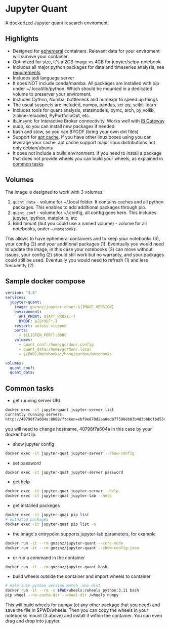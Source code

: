 # Jupyter Quant

A dockerized Jupyter quant research enviroment.

## Highlights

- Designed for [ephemeral](https://docs.docker.com/develop/develop-images/dockerfile_best-practices/#create-ephemeral-containers) containers. Relevant data for your enviroment will survive your container.
- Optimized for size, it's a 2GB image vs 4GB for jupyter/scipy-notebook
- Includes all major python packages for data and timeseries analysis, see [requirements](https://github.com/gnzsnz/jupyter-quant/blob/master/requirements.txt)
- Includes jedi language server
- It does NOT include conda/mamba. All packages are installed with pip under ~/.local/lib/python. Which should be mounted in a dedicated volume to preserver your enviroment.
- Includes Cython, Numba, bottleneck and numexpr to speed up things
- The usual suspects are included, numpy, pandas, sci-py, scikit-learn
- Includes tools for quant analysis, statsmodels, pymc, arch, py_vollib, zipline-reloaded, PyPortfolioOpt, etc.
- ib_insync for Interactive Broker connectivity. Works well with [IB Gateway](https://github.com/gnzsnz/ib-gateway-docker)
- sudo, so you can install new packages if needed
- bash and stow, so you can BYODF (bring your own dot files)
- Support for [apt cache](https://github.com/gnzsnz/apt-cacher-ng). If you have other linux boxes using you can leverage your cache. apt cache support major linux distributions not only debian/ubuntu.
- It does not include a build environment. If you need to install a package that does not provide wheels you can build your wheels, as explained in [common tasks](#common-tasks)

## Volumes

The image is designed to work with 3 volumes:

1.  `quant_data` - volume for ~/.local folder. It contains caches and all python packages. This enables to add additional packages through pip.
1.  `quant_conf` - volume for ~/.config, all config goes here. This includes jupyter, ipython, matplotlib, etc
1.  Bind mount (but you could use a named volume) - volume for all notebooks, under `~/Notebooks`.

This allows to have ephemeral containers and to keep your notebooks (3), your config (2) and your additional packages (1). Eventually you would need to update the image, in this case your notebooks (3) can move without issues, your config (2) should still work but no warranty, and your packages could still be used. Eventually you would need to refresh (1) and less frecuently (2)

## Sample docker compose

```yml
version: "3.6"
services:
  jupyter-quant:
    image: gnzsnz/jupyter-quant:${IMAGE_VERSION}
    environment:
      APT_PROXY: ${APT_PROXY:-}
      BYODF: ${BYODF:-}
    restart: unless-stopped
    ports:
      - ${LISTEN_PORT}:8888
    volumes:
      - quant_conf:/home/gordon/.config
      - quant_data:/home/gordon/.local
      - ${PWD}/Notebooks:/home/gordon/Notebooks

volumes:
  quant_conf:
  quant_data:
```

## Common tasks

- get running server URL
  
```bash
docker exec -it jupyterquant jupyter-server list
Currently running servers:
http://40798f7a604a:8888/?token=ebf9e870d2aa0ed877590eb83b4d3bbbdfbd55467422a167 :: /home/gordon/Notebooks
```

you will need to change hostname, 40798f7a604a in this case by your docker host ip.

- show jupyter config

```bash
docker exec -it jupyter-quat jupyter-server --show-config
```

- set password

```bash
docker exec -it jupyter-quat jupyter-server password
```

- get help

```bash
docker exec -it jupyter-quat jupyter-server --help
docker exec -it jupyter-quat jupyter-lab --help
```

- get installed packeges

```bash
docker exec -it jupyter-quat pip list
# outdated packages
docker exec -it jupyter-quat pip list -o
```

- the image's entrypoint supports jupyter-lab parameters, for example

```bash
docker run -it --rm gnzsnz/jupyter-quant --core-mode
docker run -it --rm gnzsnz/jupyter-quant --show-config-json
```

- or run a command in the container

```bash
docker run -it --rm gnzsnz/jupyter-quant bash
```

- build wheels outside the container and import wheels to container

```bash
# make sure python version match .env-dist
docker run -it --rm -v $PWD/wheels:/wheels python:3.11 bash
pip wheel --no-cache-dir --wheel-dir /wheels numpy
```

This will build wheels for numpy (ot any other package that you need) and save the file in $PWD/wheels. Then you can copy the wheels in your notebooks mount (3 above) and install it within the container. You can even drag and drop into jupyter.
